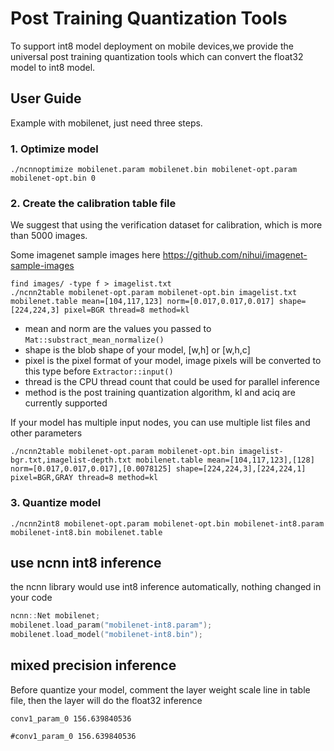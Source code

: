 # Post Training Quantization Tools

To support int8 model deployment on mobile devices,we provide the universal post training quantization tools which can convert the float32 model to int8 model.

## User Guide

Example with mobilenet, just need three steps.

### 1. Optimize model

```shell
./ncnnoptimize mobilenet.param mobilenet.bin mobilenet-opt.param mobilenet-opt.bin 0
```

### 2. Create the calibration table file

We suggest that using the verification dataset for calibration, which is more than 5000 images.

Some imagenet sample images here https://github.com/nihui/imagenet-sample-images

```shell
find images/ -type f > imagelist.txt
./ncnn2table mobilenet-opt.param mobilenet-opt.bin imagelist.txt mobilenet.table mean=[104,117,123] norm=[0.017,0.017,0.017] shape=[224,224,3] pixel=BGR thread=8 method=kl
```

* mean and norm are the values you passed to ```Mat::substract_mean_normalize()```
* shape is the blob shape of your model, [w,h] or [w,h,c]
* pixel is the pixel format of your model, image pixels will be converted to this type before ```Extractor::input()```
* thread is the CPU thread count that could be used for parallel inference
* method is the post training quantization algorithm, kl and aciq are currently supported

If your model has multiple input nodes, you can use multiple list files and other parameters

```shell
./ncnn2table mobilenet-opt.param mobilenet-opt.bin imagelist-bgr.txt,imagelist-depth.txt mobilenet.table mean=[104,117,123],[128] norm=[0.017,0.017,0.017],[0.0078125] shape=[224,224,3],[224,224,1] pixel=BGR,GRAY thread=8 method=kl
```

### 3. Quantize model

```shell
./ncnn2int8 mobilenet-opt.param mobilenet-opt.bin mobilenet-int8.param mobilenet-int8.bin mobilenet.table
```

## use ncnn int8 inference

the ncnn library would use int8 inference automatically, nothing changed in your code

```cpp
ncnn::Net mobilenet;
mobilenet.load_param("mobilenet-int8.param");
mobilenet.load_model("mobilenet-int8.bin");
```

## mixed precision inference

Before quantize your model, comment the layer weight scale line in table file, then the layer will do the float32 inference

```
conv1_param_0 156.639840536
```

```
#conv1_param_0 156.639840536
```
